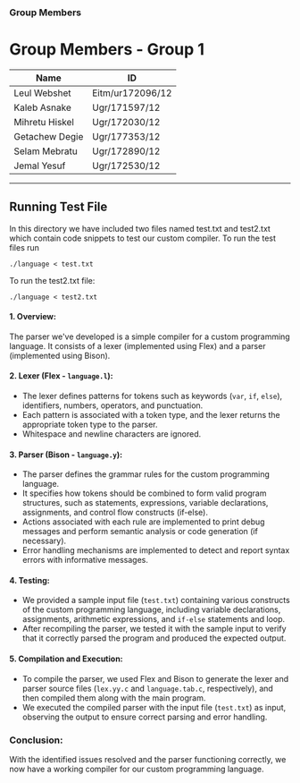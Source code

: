 ### Group Members
# Group Members - Group 1

| Name          | ID               |
|---------------|------------------|
| Leul Webshet  | Eitm/ur172096/12 |
| Kaleb Asnake  | Ugr/171597/12    |
| Mihretu Hiskel| Ugr/172030/12    |
| Getachew Degie| Ugr/177353/12    |
| Selam Mebratu | Ugr/172890/12    |
| Jemal Yesuf   | Ugr/172530/12    |



---
## Running Test File

In this directory we have included two files named test.txt and test2.txt which contain code snippets to test our custom compiler. To run the test files run 

```
./language < test.txt 
```

To run the test2.txt file: 

```
./language < test2.txt 
```


#### 1. Overview:
The parser we've developed is a simple compiler for a custom programming language. It consists of a lexer (implemented using Flex) and a parser (implemented using Bison).

#### 2. Lexer (Flex - `language.l`):
- The lexer defines patterns for tokens such as keywords (`var`, `if`, `else`), identifiers, numbers, operators, and punctuation.
- Each pattern is associated with a token type, and the lexer returns the appropriate token type to the parser.
- Whitespace and newline characters are ignored.

#### 3. Parser (Bison - `language.y`):
- The parser defines the grammar rules for the custom programming language.
- It specifies how tokens should be combined to form valid program structures, such as statements, expressions, variable declarations, assignments, and control flow constructs (if-else).
- Actions associated with each rule are implemented to print debug messages and perform semantic analysis or code generation (if necessary).
- Error handling mechanisms are implemented to detect and report syntax errors with informative messages.



#### 4. Testing:
- We provided a sample input file (`test.txt`) containing various constructs of the custom programming language, including variable declarations, assignments, arithmetic expressions, and `if-else` statements and loop.
- After recompiling the parser, we tested it with the sample input to verify that it correctly parsed the program and produced the expected output.

#### 5. Compilation and Execution:
- To compile the parser, we used Flex and Bison to generate the lexer and parser source files (`lex.yy.c` and `language.tab.c`, respectively), and then compiled them along with the main program.
- We executed the compiled parser with the input file (`test.txt`) as input, observing the output to ensure correct parsing and error handling.

### Conclusion:
With the identified issues resolved and the parser functioning correctly, we now have a working compiler for our custom programming language.


